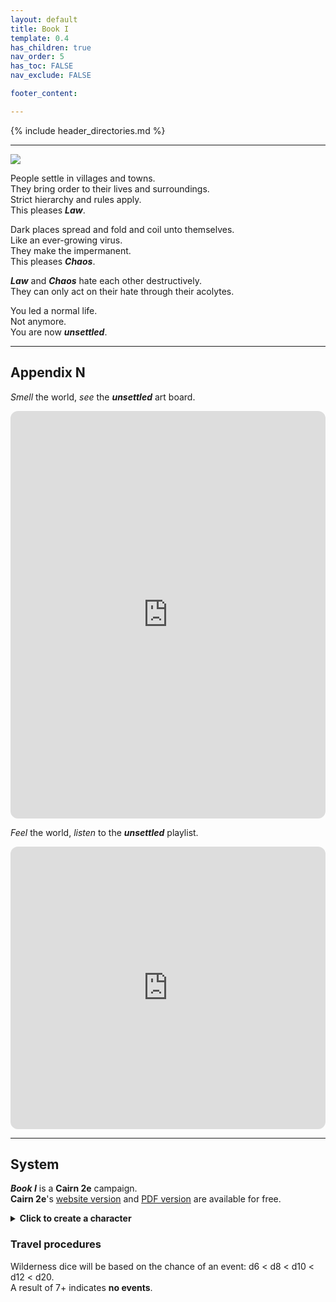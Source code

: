 ```yaml
---
layout: default
title: Book I
template: 0.4
has_children: true
nav_order: 5
has_toc: FALSE
nav_exclude: FALSE

footer_content: 

---
```


{% include header_directories.md %}

---

![](https://i.imgur.com/jrDqZJV.png)

People settle in villages and towns.  
They bring order to their lives and surroundings.  
Strict hierarchy and rules apply.  
This pleases ***Law***.

Dark places spread and fold and coil unto themselves.  
Like an ever-growing virus.  
They make the impermanent.  
This pleases ***Chaos***.

***Law*** and ***Chaos*** hate each other destructively.  
They can only act on their hate through their acolytes.

You led a normal life.  
Not anymore.  
You are now ***unsettled***.

---
## Appendix N

*Smell* the world, *see* the ***unsettled*** art board.

<iframe style="border-radius:12px" src="https://petracoding.github.io/pinterest/board.html?link=estevaoseco/unsettled/&hideHeader=1&hideFooter=1&transparent=1" width="100%" height="652" frameBorder="0" style="color-scheme: site" allowfullscreen=""></iframe>

*Feel* the world, *listen* to the ***unsettled*** playlist.

<iframe style="border-radius:12px" src="https://open.spotify.com/embed/playlist/2PL9qS68ckXkKLzheF8YsB?utm_source=generator&theme=1" width="100%" height="452" frameBorder="0" allowfullscreen="" allow="autoplay; clipboard-write; encrypted-media; fullscreen; picture-in-picture" loading="lazy"></iframe>

---

## System

***Book I*** is a **Cairn 2e** campaign.  
**Cairn 2e**'s <a href="https://cairnrpg.com/second-edition/" target="_blank">website version</a> and <a href="https://drive.google.com/file/d/1b8mFMxYSdlwrsfwhT0CNalPoW9gdl5uE/view?usp=drivesdk" target="_blank">PDF version</a> are available for free.  

<details close markdown="block">
  <summary id="index">
    <b>Click to create a character</b><br> 
  </summary>
- You may adapt your *Description* and *Bonds* sections as you see fit.
- Paste a copy of your character and introduce them on the <a href="https://discord.com/channels/1060840338777964565/1340382334674927647" target="_blank">Dramatis Personae</a>
 channel.
- You may choose to roll your character manually instead.
<div style="height:60vh; width:110%;">
  <iframe
    src="https://null.perchance.org/unsettled-chargen"
    style="border:none; width:90%; height:100%;"
    allowfullscreen
  ></iframe>
</div>
</details>

### Travel procedures

Wilderness dice will be based on the chance of an event: d6 < d8 < d10 < d12 < d20.  
A result of 7+ indicates **no events**.